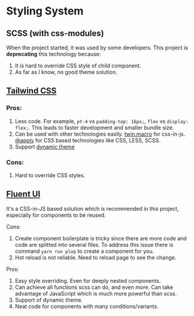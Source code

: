 # Styling System

## SCSS (with css-modules)

When the project started, it was used by some developers. This project is **deprecating** this technology because:

1. It is hard to override CSS style of child component.
2. As far as I know, no good theme solution.

## [Tailwind CSS](https://tailwindcss.com/)

### Pros:

1. Less code. For example, `pt-4` vs `padding-top: 16px;`, `flex` vs `display: flex;`. This leads to faster development and
   smaller bundle size.
2. Can be used with other technologies easily. [twin.macro](https://github.com/ben-rogerson/twin.macro) for css-in-js.
   [@apply](https://tailwindcss.com/docs/functions-and-directives#apply) for CSS based technologies like CSS, LESS, SCSS.
3. Support [dynamic theme](https://dev.to/ohitslaurence/creating-dynamic-themes-with-react-tailwindcss-59cl)

### Cons:

1. Hard to override CSS styles.

## [Fluent UI](https://github.com/microsoft/fluentui/wiki/Component-Styling)

It's a CSS-in-JS based solution which is recommended in this project, especially for components to be reused.

Cons:

1. Create component boilerplate is tricky since there are more code and code are splitted into several files.
   To address this issue there is command `yarn run plop` to create a component for you.
2. Hot reload is not reliable. Need to reload page to see the change.

Pros:

1. Easy style overriding. Even for deeply nested components.
2. Can achieve all functions scss can do, and even more. Can take advantage of JavaScript which is much more powerful than
   scss.
3. Support of dynamic theme.
4. Neat code for components with many conditions/variants.
